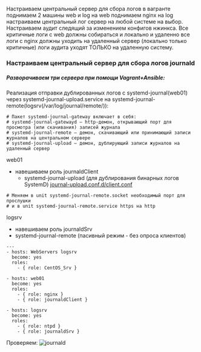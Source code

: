 Настраиваем центральный сервер для сбора логов в вагранте поднимаем 2 машины web и log на web поднимаем nginx на log настраиваем центральный лог сервер на любой системе на выбор.
Настраиваем аудит следящий за изменением конфигов нжинкса.
Все критичные логи с web должны собираться и локально и удаленно все логи с nginx должны уходить на удаленный сервер (локально только критичные) логи аудита уходят ТОЛЬКО на удаленную систему.
### Настраиваем центральный сервер для сбора логов journald
##### Разворачиваем три сервера при помощи Vagrant+Ansible:

Реализация отправки дублированных логов с systemd-journal(web01) через systemd-journal-upload.service на systemd-journal-remote(logsrv(/var/log/journal/remote/)):

```
# Пакет systemd-journal-gateway включает в себя:
# systemd-journal-gatewayd — http-демон, открывающий порт для просмотра (или скачивания) записей журнала
# systemd-journal-remote — демон, скачивающий или принимающий записи журналов на центральном сервере
# systemd-journal-upload — демон, дублирующий записи журналов на удаленный сервер
```

web01
- навешиваем роль journaldClient
  - systemd-journal-upload (для дублирования бинарных логов SystemD) [journal-upload.conf.d/client.conf](https://github.com/kyourselfer/OTUS_LinuxAdmin201804/blob/master/lesson21_Journald_ELK/roles/journaldClient/files/client_journald_upload.conf)
```
# Меняем в unit systemd-journal-remote.socket необходимый порт для прослушки
# и в unit systemd-journal-remote.service https на http
```
logsrv
 - навешиваем роль journaldSrv
 - systemd-journal-remote (пасивный режим - без опроса клиентов)
```
---
- hosts: WebServers logsrv 
  become: yes
  roles:
    - { role: CentOS_Srv }

- hosts: web01
  become: yes
  roles:
    - { role: nginx }
    - { role: journaldClient }

- hosts: logsrv
  become: yes
  roles:
    - { role: ntpd }
    - { role: journaldSrv }
```
Проверяем:
![journald](https://github.com/kyourselfer/OTUS_LinuxAdmin201804/blob/master/lesson21_Journald_ELK/img/journald.gif)
